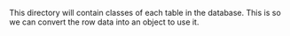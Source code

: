 This directory will contain classes of each table in the database. This is so we can convert the row data into an object to use it.